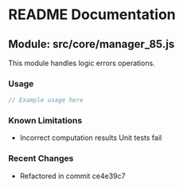 # README Documentation

## Module: src/core/manager_85.js

This module handles logic errors operations.

### Usage

```java
// Example usage here
```

### Known Limitations

- Incorrect computation results Unit tests fail

### Recent Changes

- Refactored in commit ce4e39c7

